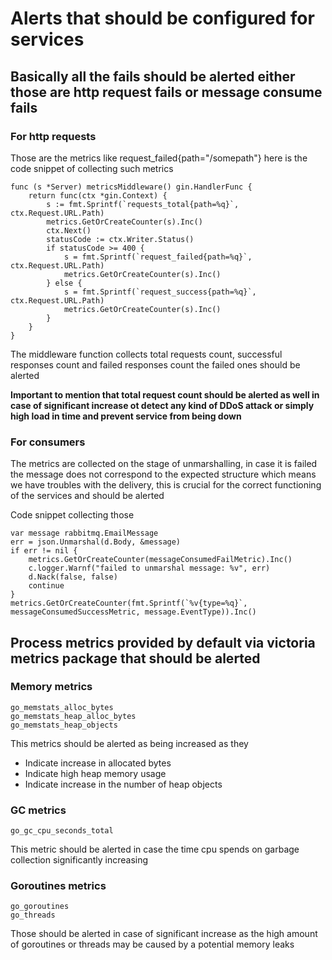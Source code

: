# Alerts that should be configured for services
## Basically all the fails should be alerted either those are http request fails or message consume fails
### For http requests
Those are the metrics like request_failed{path="/somepath"} here is the code snippet of collecting such metrics
```
func (s *Server) metricsMiddleware() gin.HandlerFunc {
	return func(ctx *gin.Context) {
		s := fmt.Sprintf(`requests_total{path=%q}`, ctx.Request.URL.Path)
		metrics.GetOrCreateCounter(s).Inc()
		ctx.Next()
		statusCode := ctx.Writer.Status()
		if statusCode >= 400 {
			s = fmt.Sprintf(`request_failed{path=%q}`, ctx.Request.URL.Path)
			metrics.GetOrCreateCounter(s).Inc()
		} else {
			s = fmt.Sprintf(`request_success{path=%q}`, ctx.Request.URL.Path)
			metrics.GetOrCreateCounter(s).Inc()
		}
	}
}
```
The middleware function collects total requests count, successful responses count and failed responses count
the failed ones should be alerted

**Important to mention that total request count should be alerted as well in case of significant increase ot detect any kind of DDoS attack or simply high load in time and prevent service from being down**

### For consumers

The metrics are collected on the stage of unmarshalling, in case it is failed the message does not correspond to the
expected structure which means we have troubles with the delivery, this is crucial for the correct functioning of the
services and should be alerted

Code snippet collecting those

```
var message rabbitmq.EmailMessage
err = json.Unmarshal(d.Body, &message)
if err != nil {
	metrics.GetOrCreateCounter(messageConsumedFailMetric).Inc()
	c.logger.Warnf("failed to unmarshal message: %v", err)
	d.Nack(false, false)
	continue
}
metrics.GetOrCreateCounter(fmt.Sprintf(`%v{type=%q}`, messageConsumedSuccessMetric, message.EventType)).Inc()
```

## Process metrics provided by default via victoria metrics package that should be alerted

### Memory metrics
```
go_memstats_alloc_bytes
go_memstats_heap_alloc_bytes
go_memstats_heap_objects
```
This metrics should be alerted as being increased as they 
 - Indicate increase in allocated bytes
 - Indicate high heap memory usage
 - Indicate increase in the number of heap objects

### GC metrics

```
go_gc_cpu_seconds_total
```
This metric should be alerted in case the time cpu spends on garbage collection significantly increasing

### Goroutines metrics

```
go_goroutines
go_threads
```
Those should be alerted in case of significant increase as the high amount of goroutines or threads may be caused by a potential memory leaks


